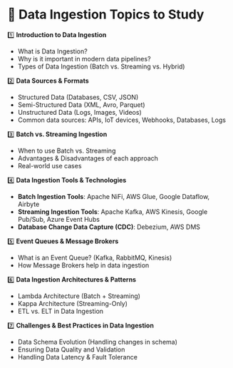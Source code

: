 # **📌 Data Ingestion Topics to Study**

1️⃣ **Introduction to Data Ingestion**

- What is Data Ingestion?
- Why is it important in modern data pipelines?
- Types of Data Ingestion (Batch vs. Streaming vs. Hybrid)

2️⃣ **Data Sources & Formats**

- Structured Data (Databases, CSV, JSON)
- Semi-Structured Data (XML, Avro, Parquet)
- Unstructured Data (Logs, Images, Videos)
- Common data sources: APIs, IoT devices, Webhooks, Databases, Logs

3️⃣ **Batch vs. Streaming Ingestion**

- When to use Batch vs. Streaming
- Advantages & Disadvantages of each approach
- Real-world use cases

4️⃣ **Data Ingestion Tools & Technologies**

- **Batch Ingestion Tools**: Apache NiFi, AWS Glue, Google Dataflow, Airbyte
- **Streaming Ingestion Tools**: Apache Kafka, AWS Kinesis, Google Pub/Sub, Azure Event Hubs
- **Database Change Data Capture (CDC)**: Debezium, AWS DMS

5️⃣ **Event Queues & Message Brokers**

- What is an Event Queue? (Kafka, RabbitMQ, Kinesis)
- How Message Brokers help in data ingestion

6️⃣ **Data Ingestion Architectures & Patterns**

- Lambda Architecture (Batch + Streaming)
- Kappa Architecture (Streaming-Only)
- ETL vs. ELT in Data Ingestion

7️⃣ **Challenges & Best Practices in Data Ingestion**

- Data Schema Evolution (Handling changes in schema)
- Ensuring Data Quality and Validation
- Handling Data Latency & Fault Tolerance
